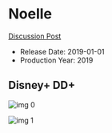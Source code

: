 # Noelle

[Discussion Post](https://www.avsforum.com/threads/bass-eq-for-filtered-movies.2995212/post-58839118)

* Release Date: 2019-01-01
* Production Year: 2019

## Disney+ DD+

![img 0](https://i.imgur.com/f3LIVpQ.jpg)

![img 1](https://i.imgur.com/hY4hABo.png)

